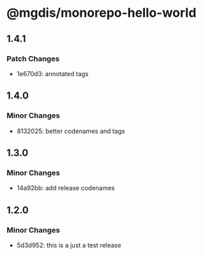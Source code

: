 # @mgdis/monorepo-hello-world

## 1.4.1

### Patch Changes

- 1e670d3: annotated tags

## 1.4.0

### Minor Changes

- 8132025: better codenames and tags

## 1.3.0

### Minor Changes

- 14a92bb: add release codenames

## 1.2.0

### Minor Changes

- 5d3d952: this is a just a test release

